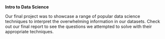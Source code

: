 **Intro to Data Science**

Our final project was to showcase a range of popular data science techniques to interpret the overwhelming information in our datasets. Check out our final report to see the questions we attempted to solve with their appropriate techniques.
